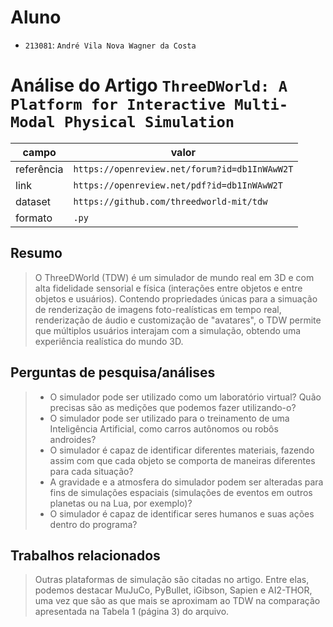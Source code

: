 # Aluno
* `213081`: `André Vila Nova Wagner da Costa`

# Análise do Artigo `ThreeDWorld: A Platform for Interactive Multi-Modal Physical Simulation`

| campo | valor |
|------------|----------------------------------------|
| referência | `https://openreview.net/forum?id=db1InWAwW2T` |
| link       | `https://openreview.net/pdf?id=db1InWAwW2T` |
| dataset | `https://github.com/threedworld-mit/tdw` |
| formato | `.py` |

## Resumo

> O ThreeDWorld (TDW) é um simulador de mundo real em 3D e com alta fidelidade sensorial e física (interações entre objetos e entre objetos e usuários). Contendo propriedades únicas para a simuação de renderização de imagens foto-realísticas em tempo real, renderização de áudio e customização de "avatares", o TDW permite que múltiplos usuários interajam com a simulação, obtendo uma experiência realística do mundo 3D.

## Perguntas de pesquisa/análises

> * O simulador pode ser utilizado como um laboratório virtual? Quão precisas são as medições que podemos fazer utilizando-o?
> * O simulador pode ser utilizado para o treinamento de uma Inteligência Artificial, como carros autônomos ou robôs androides?
> * O simulador é capaz de identificar diferentes materiais, fazendo assim com que cada objeto se comporta de maneiras diferentes para cada situação?
> * A gravidade e a atmosfera do simulador podem ser alteradas para fins de simulações espaciais (simulações de eventos em outros planetas ou na Lua, por exemplo)?
> * O simulador é capaz de identificar seres humanos e suas ações dentro do programa?

## Trabalhos relacionados

> Outras plataformas de simulação são citadas no artigo. Entre elas, podemos destacar MuJuCo, PyBullet, iGibson, Sapien e AI2-THOR, uma vez que são as que mais se aproximam ao TDW na comparação apresentada na Tabela 1 (página 3) do arquivo.
